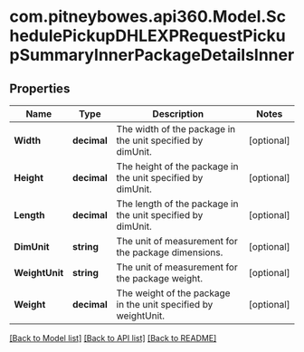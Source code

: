 # com.pitneybowes.api360.Model.SchedulePickupDHLEXPRequestPickupSummaryInnerPackageDetailsInner

## Properties

Name | Type | Description | Notes
------------ | ------------- | ------------- | -------------
**Width** | **decimal** | The width of the package in the unit specified by dimUnit. | [optional] 
**Height** | **decimal** | The height of the package in the unit specified by dimUnit. | [optional] 
**Length** | **decimal** | The length of the package in the unit specified by dimUnit. | [optional] 
**DimUnit** | **string** | The unit of measurement for the package dimensions. | [optional] 
**WeightUnit** | **string** | The unit of measurement for the package weight. | [optional] 
**Weight** | **decimal** | The weight of the package in the unit specified by weightUnit. | [optional] 

[[Back to Model list]](../../README.md#documentation-for-models) [[Back to API list]](../../README.md#documentation-for-api-endpoints) [[Back to README]](../../README.md)

